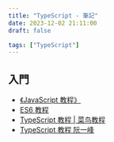 ```yaml
---
title: "TypeScript - 筆記"
date: 2023-12-02 21:11:00
draft: false

tags: ["TypeScript"]
---
```


## 入門
- [《JavaScript 教程》](https://developer.mozilla.org/zh-CN/docs/learn/JavaScript)
- [ES6 教程](https://wangdoc.com/es6/)
- [TypeScript 教程 | 菜鸟教程](https://www.runoob.com/typescript/ts-tutorial.html) 
- [TypeScript 教程 阮一峰](https://typescript.p6p.net/)